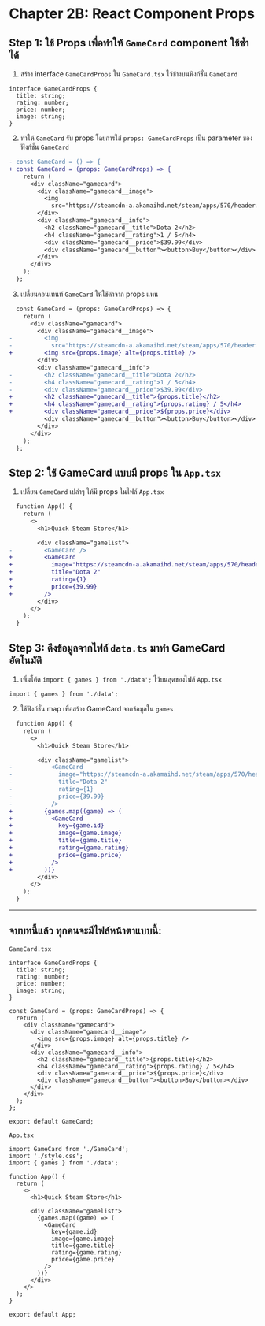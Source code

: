 # Chapter 2B: React Component Props

## Step 1: ใช้ Props เพื่อทำให้ `GameCard` component ใช้ซ้ำได้

1. สร้าง interface `GameCardProps` ใน `GameCard.tsx` ไว้ข้างบนฟังก์ชั่น `GameCard`

```tsx
interface GameCardProps {
  title: string;
  rating: number;
  price: number;
  image: string;
}
```

2. ทำให้ `GameCard` รับ props โดยการใส่ `props: GameCardProps` เป็น parameter ของฟังก์ชั่น `GameCard`

```diff
- const GameCard = () => {
+ const GameCard = (props: GameCardProps) => {
    return (
      <div className="gamecard">
        <div className="gamecard__image">
          <img
            src="https://steamcdn-a.akamaihd.net/steam/apps/570/header.jpg" alt="Dota 2" />
        </div>
        <div className="gamecard__info">
          <h2 className="gamecard__title">Dota 2</h2>
          <h4 className="gamecard__rating">1 / 5</h4>
          <div className="gamecard__price">$39.99</div>
          <div className="gamecard__button"><button>Buy</button></div>
        </div>
      </div>
    );
  };
```

3. เปลี่ยนคอนเทนท์ `GameCard` ให้ใช้ค่าจาก props แทน

```diff
  const GameCard = (props: GameCardProps) => {
    return (
      <div className="gamecard">
        <div className="gamecard__image">
-         <img
-           src="https://steamcdn-a.akamaihd.net/steam/apps/570/header.jpg" alt="Dota 2" />
+         <img src={props.image} alt={props.title} />
        </div>
        <div className="gamecard__info">
-         <h2 className="gamecard__title">Dota 2</h2>
-         <h4 className="gamecard__rating">1 / 5</h4>
-         <div className="gamecard__price">$39.99</div>
+         <h2 className="gamecard__title">{props.title}</h2>
+         <h4 className="gamecard__rating">{props.rating} / 5</h4>
+         <div className="gamecard__price">${props.price}</div>
          <div className="gamecard__button"><button>Buy</button></div>
        </div>
      </div>
    );
  };
```

## Step 2: ใช้ GameCard แบบมี props ใน `App.tsx`

1. เปลี่ยน `GameCard` เปล่าๆ ให้มี props ในไฟล์ `App.tsx`

```diff
  function App() {
    return (
      <>
        <h1>Quick Steam Store</h1>

        <div className="gamelist">
-         <GameCard />
+         <GameCard
+           image="https://steamcdn-a.akamaihd.net/steam/apps/570/header.jpg"
+           title="Dota 2"
+           rating={1}
+           price={39.99}
+         />
        </div>
      </>
    );
  }
```

## Step 3: ดึงข้อมูลจากไฟล์ `data.ts` มาทำ GameCard อัตโนมัติ

1. เพิ่มโค้ด `import { games } from './data';` ไว้บนสุดของไฟล์ `App.tsx`

```tsx
import { games } from './data';
```

2. ใช้ฟังก์ชั่น map เพื่อสร้าง GameCard จากข้อมูลใน `games`

```diff
  function App() {
    return (
      <>
        <h1>Quick Steam Store</h1>

        <div className="gamelist">
-           <GameCard
-             image="https://steamcdn-a.akamaihd.net/steam/apps/570/header.jpg"
-             title="Dota 2"
-             rating={1}
-             price={39.99}
-           />
+         {games.map((game) => (
+           <GameCard
+             key={game.id}
+             image={game.image}
+             title={game.title}
+             rating={game.rating}
+             price={game.price}
+           />
+         ))}
        </div>
      </>
    );
  }
```

---

## จบบทนี้แล้ว ทุกคนจะมีไฟล์หน้าตาแบบนี้:

`GameCard.tsx`

```tsx
interface GameCardProps {
  title: string;
  rating: number;
  price: number;
  image: string;
}

const GameCard = (props: GameCardProps) => {
  return (
    <div className="gamecard">
      <div className="gamecard__image">
        <img src={props.image} alt={props.title} />
      </div>
      <div className="gamecard__info">
        <h2 className="gamecard__title">{props.title}</h2>
        <h4 className="gamecard__rating">{props.rating} / 5</h4>
        <div className="gamecard__price">${props.price}</div>
        <div className="gamecard__button"><button>Buy</button></div>
      </div>
    </div>
  );
};

export default GameCard;
```

`App.tsx`

```tsx
import GameCard from './GameCard';
import './style.css';
import { games } from './data';

function App() {
  return (
    <>
      <h1>Quick Steam Store</h1>

      <div className="gamelist">
        {games.map((game) => (
          <GameCard
            key={game.id}
            image={game.image}
            title={game.title}
            rating={game.rating}
            price={game.price}
          />
        ))}
      </div>
    </>
  );
}

export default App;
```
